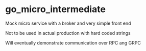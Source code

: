 # go_micro_intermediate

Mock micro service with a broker and very simple front end

Not to be used in actual production with hard coded strings

Will eventually demonstrate communication over RPC ang GRPC
